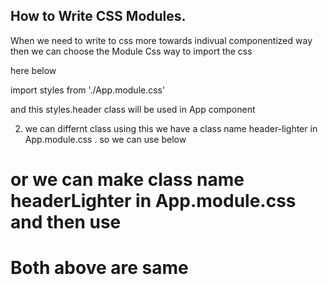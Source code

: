 ## How to Write CSS Modules.

When we need to write to css more towards indivual componentized way
then we can choose the Module Css way to import the css

here below

import styles from './App.module.css'

and this styles.header class will be used in App component

2.  we can differnt class using this
    we have a class name header-lighter in App.module.css . so we can use below

<h1 className={`${styles.header} ${styles['header-lighter']}`}>

or we can make class name headerLighter in App.module.css and then use

<h1 className={`${styles.header} ${styles.headerLighter}`}>

Both above are same
